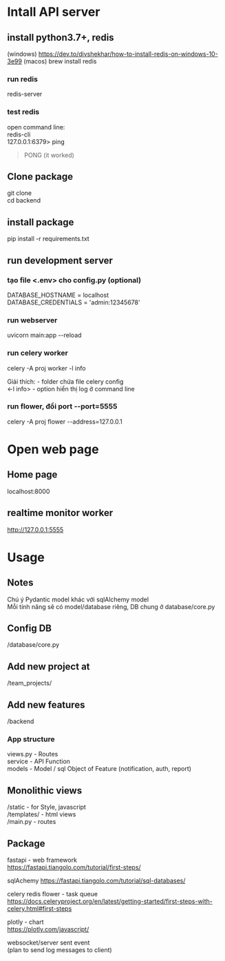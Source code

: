 # Intall API server
## install python3.7+, redis
(windows) https://dev.to/divshekhar/how-to-install-redis-on-windows-10-3e99
(macos) brew install redis 
### run redis
redis-server
### test redis
open command line:   
redis-cli  
127.0.0.1:6379> ping  
> PONG (it worked)  

## Clone package 
git clone <source>   
cd backend  

## install package
pip install -r requirements.txt

## run development server
### tạo file <.env> cho config.py  (optional)
DATABASE_HOSTNAME = localhost  
DATABASE_CREDENTIALS = 'admin:12345678'  

### run webserver
uvicorn main:app --reload

### run celery worker 
celery -A proj worker  -l info

Giải thích: 
<proj> - folder chứa file celery config  
<-l info> - option hiển thị log ở command line  

### run flower, đổi port --port=5555
celery -A proj flower --address=127.0.0.1  

# Open web page
## Home page
localhost:8000

## realtime monitor worker
http://127.0.0.1:5555

# Usage
## Notes
Chú ý Pydantic model khác với sqlAlchemy model  
Mỗi tính năng sẽ có model/database riêng, DB chung ở database/core.py   
## Config DB 
/database/core.py

## Add new project at
/team_projects/

## Add new features
/backend
### App structure
views.py - Routes  
service - API Function  
models -  Model / sql Object of Feature (notification, auth, report)  

## Monolithic views
/static - for Style, javascript  
/templates/ - html views  
/main.py - routes  

## Package
fastapi - web framework  
https://fastapi.tiangolo.com/tutorial/first-steps/  

sqlAchemy
https://fastapi.tiangolo.com/tutorial/sql-databases/  

celery redis flower - task queue  
https://docs.celeryproject.org/en/latest/getting-started/first-steps-with-celery.html#first-steps  

plotly - chart  
https://plotly.com/javascript/  

websocket/server sent event   
(plan to send log messages to client)  
